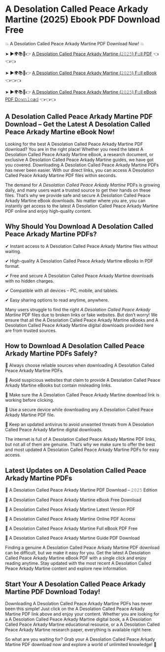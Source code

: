 # A Desolation Called Peace Arkady Martine (2025) Ebook PDF Download Free

💥 A Desolation Called Peace Arkady Martine PDF Download Now! 💥

➤ ►🌍📚📱👉 [A Desolation Called Peace Arkady Martine (𝟸𝟶𝟸𝟻) F𝚞ll PDF](https://getpdf.xyz/a-desolation-called-peace-arkady-martine) 👈👈👈


➤ ►🌍📚📱👉 [A Desolation Called Peace Arkady Martine (𝟸𝟶𝟸𝟻) F𝚞ll eBook](https://getpdf.xyz/a-desolation-called-peace-arkady-martine) 👈👈👈


➤ ►🌍📚📱👉 [A Desolation Called Peace Arkady Martine (𝟸𝟶𝟸𝟻) F𝚞ll eBook PDF D𝚘𝚠𝚗𝚕𝚘a𝚍](https://getpdf.xyz/a-desolation-called-peace-arkady-martine) 👈👈👈


## A Desolation Called Peace Arkady Martine PDF Download – Get the Latest A Desolation Called Peace Arkady Martine eBook Now!

Looking for the best A Desolation Called Peace Arkady Martine PDF download? You are in the right place! Whether you need the latest A Desolation Called Peace Arkady Martine eBook, a research document, or exclusive A Desolation Called Peace Arkady Martine guides, we have got you covered. Downloading A Desolation Called Peace Arkady Martine PDFs has never been easier. With our direct links, you can access A Desolation Called Peace Arkady Martine PDF files within seconds.

The demand for *A Desolation Called Peace Arkady Martine* PDFs is growing daily, and many users want a trusted source to get their hands on these files. That’s why we provide safe and secure A Desolation Called Peace Arkady Martine eBook downloads. No matter where you are, you can instantly get access to the latest A Desolation Called Peace Arkady Martine PDF online and enjoy high-quality content.

## Why Should You Download A Desolation Called Peace Arkady Martine PDFs?

✔ Instant access to A Desolation Called Peace Arkady Martine files without waiting.

✔ High-quality A Desolation Called Peace Arkady Martine eBooks in PDF format.

✔ Free and secure A Desolation Called Peace Arkady Martine downloads with no hidden charges.

✔ Compatible with all devices – PC, mobile, and tablets.

✔ Easy sharing options to read anytime, anywhere.

Many users struggle to find the right *A Desolation Called Peace Arkady Martine* PDF files due to broken links or fake websites. But don’t worry! We ensure that all the A Desolation Called Peace Arkady Martine eBooks and A Desolation Called Peace Arkady Martine digital downloads provided here are from trusted sources.

## How to Download A Desolation Called Peace Arkady Martine PDFs Safely?

📌 Always choose reliable sources when downloading A Desolation Called Peace Arkady Martine PDFs.

📌 Avoid suspicious websites that claim to provide A Desolation Called Peace Arkady Martine eBooks but contain misleading links.

📌 Make sure the A Desolation Called Peace Arkady Martine download link is working before clicking.

📌 Use a secure device while downloading any A Desolation Called Peace Arkady Martine PDF file.

📌 Keep an updated antivirus to avoid unwanted threats from A Desolation Called Peace Arkady Martine digital downloads.

The internet is full of A Desolation Called Peace Arkady Martine PDF links, but not all of them are genuine. That’s why we make sure to offer the best and most updated A Desolation Called Peace Arkady Martine PDFs for easy access.

## Latest Updates on A Desolation Called Peace Arkady Martine PDFs

🔹 A Desolation Called Peace Arkady Martine PDF Download – 𝟸𝟶𝟸𝟻 Edition

🔹 A Desolation Called Peace Arkady Martine eBook Free Download

🔹 A Desolation Called Peace Arkady Martine Latest Version PDF

🔹 A Desolation Called Peace Arkady Martine Online PDF Access

🔹 A Desolation Called Peace Arkady Martine Full eBook PDF Free

🔹 A Desolation Called Peace Arkady Martine Guide PDF Download

Finding a genuine A Desolation Called Peace Arkady Martine PDF download can be difficult, but we make it easy for you. Get the latest A Desolation Called Peace Arkady Martine eBook PDF with a single click and enjoy reading anytime. Stay updated with the most recent A Desolation Called Peace Arkady Martine content and explore new information.

## Start Your A Desolation Called Peace Arkady Martine PDF Download Today!

Downloading A Desolation Called Peace Arkady Martine PDFs has never been this simple! Just click on the A Desolation Called Peace Arkady Martine PDF link above and enjoy your content. Whether you are looking for a A Desolation Called Peace Arkady Martine digital book, a A Desolation Called Peace Arkady Martine educational resource, or a A Desolation Called Peace Arkady Martine research paper, everything is available right here.

So what are you waiting for? Grab your A Desolation Called Peace Arkady Martine PDF download now and explore a world of unlimited knowledge! 🚀